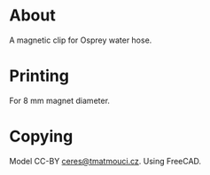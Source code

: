 # About

A magnetic clip for Osprey water hose.

# Printing

For 8 mm magnet diameter.

# Copying

Model CC-BY ceres@tmatmouci.cz.
Using FreeCAD.

